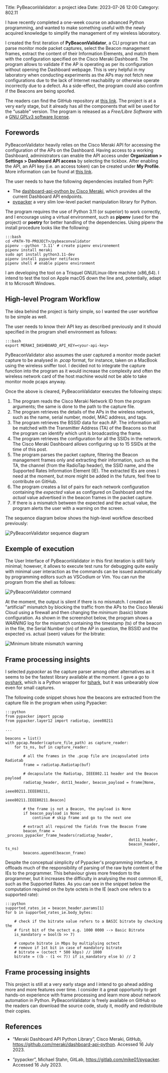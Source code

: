Title: PyBeaconValidator: a project idea
Date: 2023-07-26 12:00
Category: 802.11

I have recently completed a one-week course on advanced Python programming, and
wanted to make something useful with the newly acquired knowledge to simplify
the management of my wireless laboratory.

I created the first iteration of **PyBeaconValidator**, a CLI program that can 
parse monitor mode packet captures, select the Beacon management frames, extract
the content of their Information Elements, and match them with the
configuration specified on the Cisco Meraki Dashboard. The program allows to 
validate if the AP is operating as per its configuration without opening the
Dashboard webpage. This is very helpful in my laboratory when conducting 
experiments as the APs may not fetch new configurations due to the lack of
Internet reachability or otherwise operate incorrectly due to a defect. As a 
side-effect, the program could also confirm if the Beacons are being spoofed.

The readers can find the GitHub repository at
[this link](https://github.com/castogio/pybeaconvalidator). The project is 
at a very early stage, but it already has all the components that will be used
for the "usable" version. The program is released as a _Free/Libre Software_ 
with a [GNU GPLv3 software license](https://www.gnu.org/licenses/gpl-3.0.en.html).

## Forewords

PyBeaconValidator heavily relies on the Cisco Meraki API for accessing the
configuration of the APs on the Dashboard. Having access to a working Dashboard,
administrators can enable the API access under **Organization > Settings > Dashboard API access** 
by selecting the tickbox. After enabling the API, an API
key (i.e. an access token) can be created under **My Profile**. More information
can be found at [this link](https://documentation.meraki.com/General_Administration/Other_Topics/Cisco_Meraki_Dashboard_API).

The user needs to have the following dependencies installed from PyPI:
- The [dashboard-api-python by Cisco Meraki](https://github.com/meraki/dashboard-api-python), 
  which provides all the current Dashboard API endpoints.
- [pypacker](https://gitlab.com/mike01/pypacker) a very slim low-level packet
  manipulation library for Python.

The program requires the use of Python 3.11 (or superior) to work correctly, and
I encourage using a virtual environment, such as **pipenv** (used for the project)
or __poetry__ for better handling of the dependencies. Using pipenv the install 
procedure looks like the following:

    :::bash
    cd <PATH-TO-PROJECT>/pybeaconvalidator
    pipenv --python '3.11' # create pipenv environement
    pipenv install meraki
    sudo apt install python3.11-dev
    pipenv install pypacker netifaces
    pipenv shell # enable pipenv environment

I am developing the tool on a Trisquel GNU/Linux-libre machine (x86_64).
I intend to test the tool on Apple macOS down the line and, potentially, adapt
it to Microsoft Windows.

## High-level Program Workflow

The idea behind the project is fairly simple, so I wanted the user workflow
to be simple as well.

The user needs to know their API key as described previously and it should
specified in the program shell environment as follows:

    :::bash
    export MERAKI_DASHBOARD_API_KEY=<your-api-key> 

PyBeaconValidator also assumes the user captured a monitor mode packet capture to be
analysed in _.pcap_ format, for instance, taken on a MacBook using the wireless
sniffer tool. I decided not to integrate the capture function into the program as 
it would increase the complexity and often the wireless network card of the
host machine would not be able to take monitor mode pcaps anyway.

Once the above is cleared, PyBeaconValidator executes the following steps:

1. The program reads the Cisco Meraki Network ID from the program arguments; the same
   is done to the path to the capture file.
2. The program retrieves the details of the APs in the wireless network, such as the name,
   serial number, model, MAC address, and tags.
3. The program retrieves the BSSID data for each AP. The information will be matched with
   the Transmitter Address (TA) of the Beacons so that the program can identify
   which unit is broadcasting the frame.
4. The program retrieves the configuration for all the SSIDs in the network. The Cisco
   Meraki Dashboard allows configuring up to 15 SSIDs at the time of this post.
5. The program parses the packet capture, filtering the Beacon management frames only and
   extracting their information, such as the TA, the channel (from the RadioTap 
   header), the SSID name, and the Supported Rates Information Element (IE).
   The extracted IEs are ones I need at the moment, but more might be added in the
   future, feel free to contribute on GitHub.
6. The program creates a list of pairs for each network configuration containing
   the _expected_ value as configured on Dashboard and the _actual_ value
   advertised in the beacon frames in the packet capture.
7. If there is a mismatch between the expected and the actual value,
   the program alerts the user with a warning on the screen.

The sequence diagram below shows the high-level workflow described previously:

<!-- 
@startuml PyBeaconValidator
actor User as u #red
participant PyBeaconValidator as pr 
participant "Cisco Meraki Cloud" as mc #LightGreen
database "FileSystem" as fs

u->pr: network_id, pcap_path
pr->mc: get_all_aps(network_id)
pr<--mc: list[access_point]
loop for each access_point
    pr->mc: get_all_bssids(access_point)
    pr<--mc: list[bssid]
end
pr->mc: get_all_ssid_config(network_id)
pr<--mc: list[ssid_config]
pr->fs: read_file(pcap_path)
pr<--fs: pcap_file
pr->pr: parse pcap_file
pr->pr: compare(expected, actual)
u<--pr: show mismatches
@enduml
-->

![PyBeaconValidator sequence diagram]({static}/images/pybeaconvalidator_presentation/pybeaconvalidator_seq_diagram.png)

## Exemple of execution

The User Interface of PyBeaconValidator in this first iteration is still fairly
minimal; however, it allows to execute test runs for debugging quite easily
with minimal user interaction as the commands can be issued automatically by
programming editors such as VSCodium or Vim. You can run the program from
the shell as follows:

![PyBeaconValidator command]({static}/images/pybeaconvalidator_presentation/running_program.png)

At the moment, the output is silent if there is no mismatch. I created an
"artificial" mismatch by blocking the traffic from the APs to the Cisco Meraki
Cloud using a firewall and then changing the _minimum_ (basic) bitrate configuration.
As shown in the screenshot below, the program shows a _WARNING_ log for the
mismatch containing the timestamp (ts) of the beacon in the file, the Serial
Number (sn) of the AP in question, the BSSID and the expected vs. actual (seen)
values for the bitrate:

![Minimum bitrate mismatch warning]({static}/images/pybeaconvalidator_presentation/output.png)

## Frame processing insights

I selected _pypacker_ as the capture parser among other alternatives as it seems 
to be the fastest library available at the moment. I gave a go to
[pyshark](https://github.com/KimiNewt/pyshark), which is a Python wrapper for
[tshark](https://man.archlinux.org/man/tshark.1), but it was unbearably slow
even for small captures.

The following code snippet shows how the beacons are extracted from the capture 
file in the program when using Pypacker:

    :::python
    from pypacker import ppcap
    from pypacker.layer12 import radiotap, ieee80211

    ...

    beacons = list()
    with ppcap.Reader(capture_file_path) as capture_reader:
        for ts_ns, buf in capture_reader:

            # all the frames in the .pcap file are incapsulated into Radiotab
            frame = radiotap.Radiotap(buf) 

            # decapsulate the Radiotap, IEEE802.11 header and the Beacon payload
            radiotap_header, dot11_header, beacon_payload = frame[None, 
                                                                  ieee80211.IEEE80211, 
                                                                  ieee80211.IEEE80211.Beacon]

            # the frame is not a Beacon, the payload is None
            if beacon_payload is None:
                continue # skip frame and go to the next one

            # extract all required the fields from the Beacon frame
            beacon_frame = _process_pypacker_frame_headers(radiotap_header,
                                                           dot11_header, 
                                                           beacon_header, ts_ns)
            beacons.append(beacon_frame)

Despite the conceptual simplicity of Pypacker's programming interface, it
offloads much of the responsibility of parsing of the raw byte content of the IEs
to the programmer. This behaviour gives more freedom to the programmer, but
it increases the difficulty in analysing the most common IE, such as the
Supported Rates. As you can see in the snippet below the computation required on
the byte octets in the IE (each one refers to a supported rate):

    :::python
    supported_rates_ie = beacon_header.params[1]
    for b in supported_rates_ie.body_bytes:

        # check if the bitrate value refers to a BASIC bitrate by checking the
        # first bit of the octect e.g. 1000 0000 --> Basic Bitrate
        is_mandatory = bool(b >> 7) 

        # compute bitrate in Mbps by multiplying octect
        # remove if 1st bit in case of mandatory bitrate
        # bitrate = (octect * 500 kbps) // 1000
        bitrate = ((b - (1 << 7)) if is_mandatory else b) // 2

## Frame processing insights

This project is still at a very early stage and I intend to go ahead adding
more and more features over time. I consider it a great opportunity to get
hands-on experience with frame processing and learn more about network
automation in Python. PyBeaconValidator is freely available on GitHub so the
readers can download the source code, study it, modify and redistribute their
copies.

## References

- “Meraki Dashboard API Python Library”, 
   Cisco Meraki, GitHub, https://github.com/meraki/dashboard-api-python. 
   Accessed 16 July 2023.

- “pypacker”, Michael Stahn, GitLab, https://gitlab.com/mike01/pypacker. 
   Accessed 16 July 2023.


